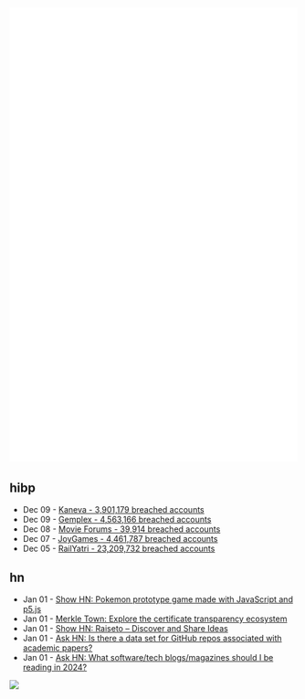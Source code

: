 ![Metrics](https://raw.githubusercontent.com/phixion/phixion/master/metrics.svg)

## hibp

<!--
for https://github.com/phixion/phixion/blob/main/.github/workflows/feeds.yml
-->
<!--START_SECTION:haveibeenpwnd-->
- Dec 09 - [Kaneva - 3,901,179 breached accounts](https://haveibeenpwned.com/PwnedWebsites#Kaneva)
- Dec 09 - [Gemplex - 4,563,166 breached accounts](https://haveibeenpwned.com/PwnedWebsites#Gemplex)
- Dec 08 - [Movie Forums - 39,914 breached accounts](https://haveibeenpwned.com/PwnedWebsites#MovieForums)
- Dec 07 - [JoyGames - 4,461,787 breached accounts](https://haveibeenpwned.com/PwnedWebsites#JoyGames)
- Dec 05 - [RailYatri - 23,209,732 breached accounts](https://haveibeenpwned.com/PwnedWebsites#RailYatri)
<!--END_SECTION:haveibeenpwnd-->

## hn

<!--
for https://github.com/phixion/phixion/blob/main/.github/workflows/feeds.yml
-->
<!--START_SECTION:hn-->
- Jan 01 - [Show HN: Pokemon prototype game made with JavaScript and p5.js](https://github.com/JSLegendDev/Pokemon-p5js)
- Jan 01 - [Merkle Town: Explore the certificate transparency ecosystem](https://ct.cloudflare.com/)
- Jan 01 - [Show HN: Raiseto – Discover and Share Ideas](https://raiseto.com/)
- Jan 01 - [Ask HN: Is there a data set for GitHub repos associated with academic papers?](https://news.ycombinator.com/item?id=38828739)
- Jan 01 - [Ask HN: What software/tech blogs/magazines should I be reading in 2024?](https://news.ycombinator.com/item?id=38828682)
<!--END_SECTION:hn-->

<!--
for https://yhype.me
-->
![](https://hit.yhype.me/github/profile?user_id=13013670)
